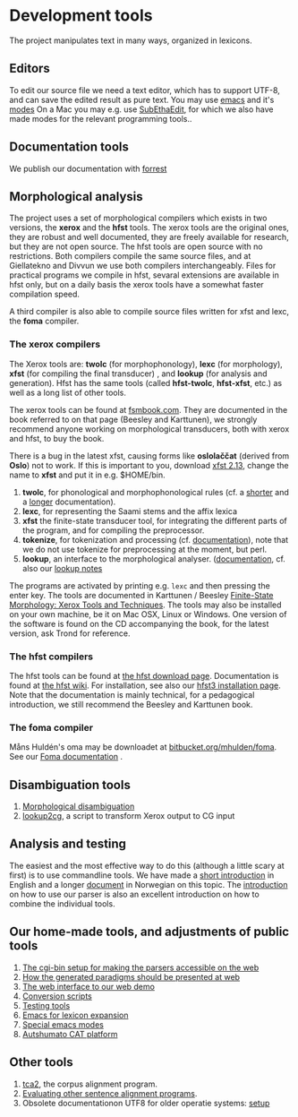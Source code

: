 Development tools
=================

The project manipulates text in many ways, organized in lexicons.

Editors
-------

To edit our source file we need a text editor, which has to support
UTF-8, and can save the edited result as pure text. You may use
[emacs](docu-emacs.html) and it's [modes](docu-emacs-modes.html) On a
Mac you may e.g. use [SubEthaEdit](subethaedit.html), for which we also
have made modes for the relevant programming tools..

Documentation tools
-------------------

We publish our documentation with [forrest](../infra/forrest-howto.html)

Morphological analysis
----------------------

The project uses a set of morphological compilers which exists in two
versions, the **xerox** and the **hfst** tools. The xerox tools are the
original ones, they are robust and well documented, they are freely
available for research, but they are not open source. The hfst tools are
open source with no restrictions. Both compilers compile the same source
files, and at Giellatekno and Divvun we use both compilers
interchangeably. Files for practical programs we compile in hfst,
sevaral extensions are available in hfst only, but on a daily basis the
xerox tools have a somewhat faster compilation speed.

A third compiler is also able to compile source files written for xfst
and lexc, the **foma** compiler.

### The xerox compilers

The Xerox tools are: **twolc** (for morphophonology), **lexc** (for
morphology), **xfst** (for compiling the final transducer) , and
**lookup** (for analysis and generation). Hfst has the same tools
(called **hfst-twolc**, **hfst-xfst**, etc.) as well as a long list of
other tools.

The xerox tools can be found at [fsmbook.com](http://www.fsmbook.com).
They are documented in the book referred to on that page (Beesley and
Karttunen), we strongly recommend anyone working on morphological
transducers, both with xerox and hfst, to buy the book.

There is a bug in the latest xfst, causing forms like **oslolaččat**
(derived from **Oslo**) not to work. If this is important to you,
download [xfst 2.13](https://divvun.no/static_files/xfst.213), change
the name to **xfst** and put it in e.g. $HOME/bin.

1.  **twolc**, for phonological and morphophonological rules (cf. a
    [shorter](http://staff.um.edu.mt/mros1/nlp/fsa/twolc92.html) and a
    [longer](http://www.stanford.edu/~laurik/.book2software/twolc.pdf)
    documentation).
2.  **lexc**, for representing the Saami stems and the affix lexica
3.  **xfst** the finite-state transducer tool, for integrating the
    different parts of the program, and for compiling the preprocessor.
4.  **tokenize**, for tokenization and processing (cf.
    [documentation](http://www.cis.upenn.edu/~cis639/docs/tokenize.html)),
    note that we do not use tokenize for preprocessing at the moment,
    but perl.
5.  **lookup**, an interface to the morphological analyser.
    ([documentation](http://www.cis.upenn.edu/~cis639/docs/lookup.html),
    cf. also our [lookup notes](docu-lookup.html)

The programs are activated by printing e.g. `lexc` and then pressing the
enter key. The tools are documented in Karttunen / Beesley [Finite-State
Morphology: Xerox Tools and Techniques](http://www.fsmbook.com). The
tools may also be installed on your own machine, be it on Mac OSX, Linux
or Windows. One version of the software is found on the CD accompanying
the book, for the latest version, ask Trond for reference.

### The hfst compilers

The hfst tools can be found at [the hfst download
page](https://hfst.github.io/downloads/index.html).
Documentation is found at [the hfst
wiki](https://github.com/hfst/hfst/wiki). For
installation, see also our [hfst3 installation
page](../infra/compiling_HFST3.html). Note that the documentation is
mainly technical, for a pedagogical introduction, we still recommend the
Beesley and Karttunen book.

### The foma compiler

Måns Huldén's oma may be downloadet at
[bitbucket.org/mhulden/foma](https://bitbucket.org/mhulden/foma). See
our [Foma documentation](FomaDocumentation.html) .

Disambiguation tools
--------------------

1.  [Morphological disambiguation](../ling/docu-disambiguation.html)
2.  [lookup2cg](docu-lookup2cg.html), a script to transform Xerox output
    to CG input

Analysis and testing
--------------------

The easiest and the most effective way to do this (although a little
scary at first) is to use commandline tools. We have made a [short
introduction](docu-unix.html) in English and a longer
[document](docu-unix-nno.html) in Norwegian on this topic. The
[introduction](docu-sme-manual.html) on how to use our parser is also an
excellent introduction on how to combine the individual tools.

Our home-made tools, and adjustments of public tools
----------------------------------------------------

1.  [The cgi-bin setup for making the parsers accessible on the
    web](../infra/docu-cgi-bin.html)
2.  [How the generated paradigms should be presented at
    web](../infra/web/ParadigmPresentation.html)
3.  [The web interface to our web demo](../infra/docu-webinterface.html)
4.  [Conversion scripts](docu-conversionscripts.html)
5.  [Testing tools](../ling/docu-testing.html)
6.  [Emacs for lexicon expansion](docu-tools-emacs.html)
7.  [Special emacs modes](docu-emacs-modes.html)
8.  [Autshumato CAT platform](autshumato.html)

Other tools
-----------

1.  [tca2](/tools/tca2.html), the corpus alignment program.
2.  [Evaluating other sentence alignment programs](salignment.html).
3.  Obsolete documentationon UTF8 for older operatie systems:
    [setup](utf-8-setup.html)

